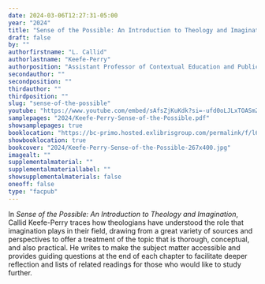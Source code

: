 ```yaml
---
date: 2024-03-06T12:27:31-05:00
year: "2024"
title: "Sense of the Possible: An Introduction to Theology and Imagination"
draft: false
by: ""
authorfirstname: "L. Callid"
authorlastname: "Keefe-Perry"
authorposition: "Assistant Professor of Contextual Education and Public Theology"
secondauthor: ""
secondposition: ""
thirdauthor: ""
thirdposition: ""
slug: "sense-of-the-possible"
youtube: "https://www.youtube.com/embed/sAfsZjKuKdk?si=-ufd0oLJLxTOASmZ"
samplepages: "2024/Keefe-Perry-Sense-of-the-Possible.pdf"
showsamplepages: true
booklocation: "https://bc-primo.hosted.exlibrisgroup.com/permalink/f/l6ucgu/ALMA-BC21581138080001021"
showbooklocation: true
bookcover: "2024/Keefe-Perry-Sense-of-the-Possible-267x400.jpg"
imagealt: ""
supplementalmaterial: ""
supplementalmateriallabel: ""
showsupplementalmaterials: false
oneoff: false
type: "facpub"
---
```


In <em>Sense of the Possible: An Introduction to Theology and Imagination</em>, Callid Keefe-Perry traces how theologians have understood the role that imagination plays in their field, drawing from a great variety of sources and perspectives to offer a treatment of the topic that is thorough, conceptual, and also practical.  He writes to make the subject matter accessible and provides guiding questions at the end of each chapter to facilitate deeper reflection and lists of related readings for those who would like to study further.